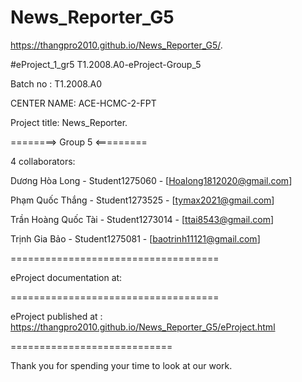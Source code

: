 # News_Reporter_G5
https://thangpro2010.github.io/News_Reporter_G5/.

#eProject_1_gr5 T1.2008.A0-eProject-Group_5

Batch no : T1.2008.A0

CENTER NAME: ACE-HCMC-2-FPT

Project title: News_Reporter.

========> Group 5 <=========

4 collaborators:

Dương Hòa Long - Student1275060 - [Hoalong1812020@gmail.com]

Phạm Quốc Thắng - Student1273525 - [tymax2021@gmail.com]

Trần Hoàng Quốc Tài - Student1273014 - [ttai8543@gmail.com]

Trịnh Gia Bảo - Student1275081 - [baotrinh11121@gmail.com]

====================================

eProject documentation at: 

====================================

eProject published at : https://thangpro2010.github.io/News_Reporter_G5/eProject.html

============================

Thank you for spending your time to look at our work.

